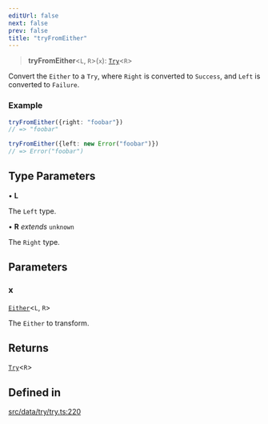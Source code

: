```yaml
---
editUrl: false
next: false
prev: false
title: "tryFromEither"
---
```


> **tryFromEither**\<`L`, `R`\>(`x`): [`Try`](/api/type-aliases/try/)\<`R`\>

Convert the `Either` to a `Try`, where `Right` is converted to `Success`, and
`Left` is converted to `Failure`.

### Example
```ts
tryFromEither({right: "foobar"})
// => "foobar"

tryFromEither({left: new Error("foobar")})
// => Error("foobar")
```

## Type Parameters

• **L**

The `Left` type.

• **R** *extends* `unknown`

The `Right` type.

## Parameters

### x

[`Either`](/api/type-aliases/either/)\<`L`, `R`\>

The `Either` to transform.

## Returns

[`Try`](/api/type-aliases/try/)\<`R`\>

## Defined in

[src/data/try/try.ts:220](https://github.com/skyleague/axioms/blob/75fb1c5c977f1940e84e5cdcef2be336d1fd81da/src/data/try/try.ts#L220)
